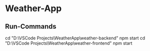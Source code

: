 # Weather-App

## Run-Commands
cd "D:\VSCode Projects\WeatherApp\weather-backend"
npm start
cd "D:\VSCode Projects\WeatherApp\weather-frontend"
npm start
